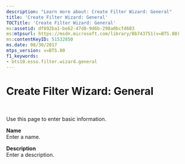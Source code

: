 ```yaml
---
description: "Learn more about: Create Filter Wizard: General"
title: 'Create Filter Wizard: General'
TOCTitle: 'Create Filter Wizard: General'
ms:assetid: df892ba1-be62-47d8-9d6b-298a0bcfd603
ms:mtpsurl: https://msdn.microsoft.com/library/Bb743751(v=BTS.80)
ms:contentKeyID: 51532850
ms.date: 08/30/2017
mtps_version: v=BTS.80
f1_keywords:
- bts10.esso.filter.wizard.general
---
```


# Create Filter Wizard: General

 

Use this page to enter basic information.

**Name**  
Enter a name.

**Description**  
Enter a description.

